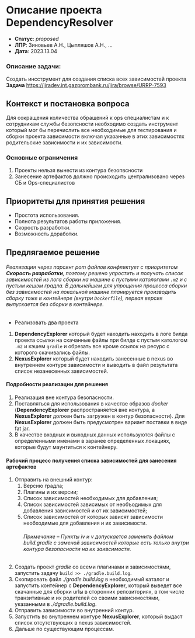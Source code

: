 # Описание проекта DependencyResolver


* **Статус**: *proposed*
* **ЛПР**: Зиновьев А.Н., Цыпляшов А.Н., ...
* **Дата**: 2023.13.04

### Описание задачи:
Создать инсструмент для создания списка всех зависимостей проекта
**Задача** https://jiradev.int.gazprombank.ru/jira/browse/URRP-7593

## Контекст и постановка вопроса

Для сокращения количества обращений к ops специалистам и к сотрудникам службы безопсности необходимо 
создать инструмент который мог бы перечислить все необходимые для тестирования и сборки проекта 
зависимости включая указанные в этих зависимостях родительские зависимости и их зависимости.

### Основные ограничения
1. Проекты нельзя вынести из контура безопвсности
2. Занесение артефактов должно происходить централизовано через СБ и Ops-специалистов

## Приоритеты для принятия решения

* Простота использования.
* Полнота результатов работы приложения.
* Скорость разработки.
* Возможность доработки.

## Предлягаемое решение

###### Реализация через парсинг pom файлов конфликтует с приоритетом _**Скорость разработки**_, поэтому решено упростить и получать список зависимостей из лога сборки на машине с пустыми катологами `.m2` и с пустым кешэм градла. В дальнейшем для упрощения процесса сборки без зависимостей на локальной машине планируется производить сборку тоже в контейнере (внутри `Dockerfile`), первая версия выпускается без сборки в контейнере.

* Реализовать два проекта
1. **DependencyExplorer** который будет находить находить в логе билда проекта ссылки на скачанные файлы при билде с 
пустым катологом `.m2` и кэшем `gradle` и обрезать все кроме ссылок на ресурс с которого скачивались файлы.
2. **NexusExplorer** который будет находить занесенные в nexus во внутреннем контуре зависимости и 
выводить в файл результата список незанесенных зависимостей.

#### Подробности реализации для решения
1. Реализация вне контура безопасности.
2. Поставляться для использования в качестве образов _docker_ (**DependencyExplorer** 
распространяется вне контура, а **NexusExplorer** должен быть загружен в контур безопасности). Для
   **NexusExplorer** должен быть предусмотрен вариант поставки в виде fat jar.
3. В качестве входных и выходных данных используются файлы с определенными именами в заранее 
определенных локациях, которые будут маунтиться к контейнеру.

#### Рабочий процесс получения списка зависимостей для занесения артефактов
1. Отправить на внешний контур:
   1. Версию градла;
   2. Плагины и их версии;
   3. Список зависимостей необходимых для добавления;
   4. Список зависимостей зависимых от необъодимых для добавления зависимостей и от их зависимостей;
   5. Список зависимостей от которых зависят зависимости необходимые для добавления и их зависимости.
        ###### Примечание – Пункты iv и v допускается заменить файлом _build.gradle_ c заменой зависимостей которые есть только внутри контура безопасности на их заивсимости.
2. Создать проект _gradle_ со всеми плагинами и зависимостями, запустить задачу 
`build >> ./gradle.build.log`.
3. Скопировать файл _./gradle.build.log_ в необходимый каталог и запустить контейнер с 
**DependencyExplorer**, который выведет все скачанные для сборки urlы в сторонних репозиториях, в том 
числе транзитивные и их родителей со своими зависимостями, указанными в _./dgradle.build.log_.
4. Отправить зависимости во внутренний контур.
5. Запустить во внутреннем контуре **NexusExplorer**, который выдаст список отсутствующих в nexus 
зависимостей.
6. Дальше по существующим процессам.